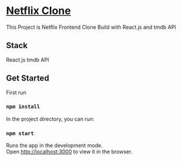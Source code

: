 # [Netflix Clone](https://netflixclonereact.netlify.app/)

This Project is Netflix Frontend Clone Build with React.js and tmdb API

## Stack

React.js
tmdb API

## Get Started

First run

### `npm install`

In the project directory, you can run:

### `npm start`

Runs the app in the development mode.<br />
Open [http://localhost:3000](http://localhost:3000) to view it in the browser.
